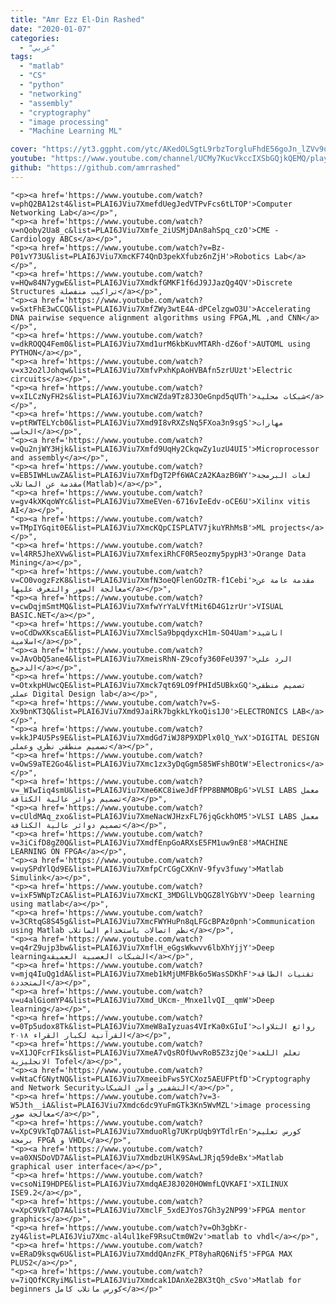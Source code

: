 ```yaml
---
title: "Amr Ezz El-Din Rashed"
date: "2020-01-07"
categories:
  - "عربي"
tags:
  - "matlab"
  - "CS"
  - "python"
  - "networking"
  - "assembly"
  - "cryptography"
  - "image processing"
  - "Machine Learning ML"

cover: "https://yt3.ggpht.com/ytc/AKedOLSgtL9rbzTorgluFhdE56goJn_lZVv9uBM41VImLg=s88-c-k-c0x00ffffff-no-rj"
youtube: "https://www.youtube.com/channel/UCMy7KucVkccIXSbGQjkQEMQ/playlists"
github: "https://github.com/amrrashed"
---
```


    "<p><a href='https://www.youtube.com/watch?v=phQ2BA12st4&list=PLAI6JViu7XmefdUegJedVTPvFcs6tLTOP'>Computer Networking Lab</a></p>",
    "<p><a href='https://www.youtube.com/watch?v=nQoby2Ua8_c&list=PLAI6JViu7Xmfe_2iUSMjDAn8ahSpq_czO'>CME - Cardiology ABCs</a></p>",
    "<p><a href='https://www.youtube.com/watch?v=Bz-P01vY73U&list=PLAI6JViu7XmcKF74QnD3pekXfubz6nZjH'>Robotics Lab</a></p>",
    "<p><a href='https://www.youtube.com/watch?v=HQw84N7ygwE&list=PLAI6JViu7XmdkfGMKF1f6dJ9JJazQg4QV'>Discrete Structures تراكيب منفصلة</a></p>",
    "<p><a href='https://www.youtube.com/watch?v=SxtFhE3wCCQ&list=PLAI6JViu7XmfZWy3wtE4A-dPCelzgwO3U'>Accelerating DNA pairwise sequence alignment algorithms using FPGA,ML ,and CNN</a></p>",
    "<p><a href='https://www.youtube.com/watch?v=dkROQQ4Fem0&list=PLAI6JViu7Xmd1urM6kbKuvMTARh-dZ6of'>AUTOML using PYTHON</a></p>",
    "<p><a href='https://www.youtube.com/watch?v=x32o2lJohqw&list=PLAI6JViu7XmfvPxhKpAoHVBAfn5zrUUzt'>Electric circuits</a></p>",
    "<p><a href='https://www.youtube.com/watch?v=xILCzNyFH2s&list=PLAI6JViu7XmcWZda9Tz8J3OeGnpd5qUTh'>شبكات محلية</a></p>",
    "<p><a href='https://www.youtube.com/watch?v=ptRWTELYcb0&list=PLAI6JViu7Xmd9I8vRXZsNq5FXoa3n9sgS'>مهارات الحاسب</a></p>",
    "<p><a href='https://www.youtube.com/watch?v=Qu2njWY3Hjk&list=PLAI6JViu7Xmfd9UqHy2CkqwZy1uzU4UI5'>Microprocessor and assembly</a></p>",
    "<p><a href='https://www.youtube.com/watch?v=EB5IWHLuwZA&list=PLAI6JViu7XmfDgT2Pf6WACzA2KAazB6WY'>لغات البرمجة مقدمة عن الماتلاب(Matlab)</a></p>",
    "<p><a href='https://www.youtube.com/watch?v=gv4kXKqoWYc&list=PLAI6JViu7XmeEVen-6716vIeEdv-oCE6U'>Xilinx vitis AI</a></p>",
    "<p><a href='https://www.youtube.com/watch?v=TMpIYGqit0E&list=PLAI6JViu7XmcKQpCISPLATV7jkuYRhMsB'>ML projects</a></p>",
    "<p><a href='https://www.youtube.com/watch?v=l4RR5JheXVw&list=PLAI6JViu7XmfexiRhCF0R5eozmy5pypH3'>Orange Data Mining</a></p>",
    "<p><a href='https://www.youtube.com/watch?v=CO0vogzFzK8&list=PLAI6JViu7XmfN3oeQFlenGOzTR-f1Cebi'>مقدمة عامة عن معالجة الصور والتعرف عليها</a></p>",
    "<p><a href='https://www.youtube.com/watch?v=cwDqjmSmtMQ&list=PLAI6JViu7XmfwYrYaLVftMit6D4G1zrUr'>VISUAL BASIC.NET</a></p>",
    "<p><a href='https://www.youtube.com/watch?v=oCdDwXKscaE&list=PLAI6JViu7XmclSa9bpqdyxcH1m-SO4Uam'>اناشيد اسلامية</a></p>",
    "<p><a href='https://www.youtube.com/watch?v=JAvObQ5ane4&list=PLAI6JViu7XmeisRhN-Z9cofy360FeU397'>الرد علي الدحيح</a></p>",
    "<p><a href='https://www.youtube.com/watch?v=OtxkpHUwcQE&list=PLAI6JViu7Xmck7qt69LO9fPHId5UBkxGQ'>تصميم منطقي عملي Digital Design lab</a></p>",
    "<p><a href='https://www.youtube.com/watch?v=S-Xx9bnKT3Q&list=PLAI6JViu7Xmd9JaiRk7bgkkLYkoQis1J0'>ELECTRONICS LAB</a></p>",
    "<p><a href='https://www.youtube.com/watch?v=kkJP4U5Ps9E&list=PLAI6JViu7XmdGd7iWJ8P9XDPlx0lQ_YwX'>DIGITAL DESIGN تصميم منطقي نظري وعملي</a></p>",
    "<p><a href='https://www.youtube.com/watch?v=OwS9aTE2Go4&list=PLAI6JViu7Xmc1zx3yDqGgm585WFshBOtW'>Electronics</a></p>",
    "<p><a href='https://www.youtube.com/watch?v=_WIwIiq4smU&list=PLAI6JViu7Xme6KC8iweJdFfPP8BNMOBpG'>VLSI LABS معمل تصميم دوائر عالية الكثافة</a></p>",
    "<p><a href='https://www.youtube.com/watch?v=cUldMAq_zxo&list=PLAI6JViu7XmeNacWJHzxFL76jqGckhOM5'>VLSI LABS معمل تصميم دوائر عالية الكثافة</a></p>",
    "<p><a href='https://www.youtube.com/watch?v=3iCifD8gZ0Q&list=PLAI6JViu7XmdfEnpGoARXsE5FM1uw9nE8'>MACHINE LEARNING ON FPGA</a></p>",
    "<p><a href='https://www.youtube.com/watch?v=uySPdYlQd9E&list=PLAI6JViu7XmfpCrCGgCXKnV-9fyv3fuwy'>Matlab Simulink</a></p>",
    "<p><a href='https://www.youtube.com/watch?v=ixF5WNpTzCA&list=PLAI6JViu7XmcKI_3MDGlLVbQGZ8lYGbYV'>Deep learning using matlab</a></p>",
    "<p><a href='https://www.youtube.com/watch?v=3CRtqG8S45g&list=PLAI6JViu7XmcFWYHuPn8qLFGcBPAz0pnh'>Communication using Matlab نظم اتصالات باستخدام الماتلاب</a></p>",
    "<p><a href='https://www.youtube.com/watch?v=q4rZ9ujp3bw&list=PLAI6JViu7XmflH_eGgsWkwvv6lbXhYjjY'>Deep learningالشبكات العصبية العميقة</a></p>",
    "<p><a href='https://www.youtube.com/watch?v=mjq4IuQg1dA&list=PLAI6JViu7Xmeb1kMjUMFBk6o5WasSDKhF'>تقنيات الطاقة المتجددة</a></p>",
    "<p><a href='https://www.youtube.com/watch?v=u4alGiomYP4&list=PLAI6JViu7Xmd_UKcm-_Mnxe1lvQI__qmW'>Deep learning</a></p>",
    "<p><a href='https://www.youtube.com/watch?v=0Tp5udox8Tk&list=PLAI6JViu7XmeW8aIyzuas4VIrKa0xGIuI'>روائع التلاوات القرآنية لكبار القراء ٢٠١٨</a></p>",
    "<p><a href='https://www.youtube.com/watch?v=X1JQFcrFIks&list=PLAI6JViu7XmeA7vQsROfUwvRoB5Z3zjQe'>تعلم اللغة الانجليزية Tofel</a></p>",
    "<p><a href='https://www.youtube.com/watch?v=NtaCfGNytNQ&list=PLAI6JViu7XmeeibFws5YCXoz5AEUFPtfD'>Cryptography and Network Securityالتشفير وآمن الشبكات</a></p>",
    "<p><a href='https://www.youtube.com/watch?v=3-W5Jth__iA&list=PLAI6JViu7Xmdc6dc9YuFmGTk3Kn5WvMZL'>image processing معالجة صور</a></p>",
    "<p><a href='https://www.youtube.com/watch?v=XpC9VkTqD7A&list=PLAI6JViu7XmduoRlg7UKrpUqb9YTdlrEn'>كورس تعليم برمجة FPGA و VHDL</a></p>",
    "<p><a href='https://www.youtube.com/watch?v=a0XNSDoVD7A&list=PLAI6JViu7XmdbzUHlK9SAwLJRjq59deBx'>Matlab graphical user interface</a></p>",
    "<p><a href='https://www.youtube.com/watch?v=csoNiI9HDPE&list=PLAI6JViu7XmdqAEJ8J020HOWmfLQVKAFI'>XILINUX ISE9.2</a></p>",
    "<p><a href='https://www.youtube.com/watch?v=XpC9VkTqD7A&list=PLAI6JViu7XmclF_5xdEJYos7Gh3y2NP99'>FPGA mentor graphics</a></p>",
    "<p><a href='https://www.youtube.com/watch?v=Oh3gbKr-zy4&list=PLAI6JViu7Xmc-al4ul1keF9RsuCtm0W2v'>matlab to vhdl</a></p>",
    "<p><a href='https://www.youtube.com/watch?v=ERaD9ksqw6U&list=PLAI6JViu7XmddQAnzFK_PT8yhaRQ6Nif5'>FPGA MAX PLUS2</a></p>",
    "<p><a href='https://www.youtube.com/watch?v=7iQOfKCRyiM&list=PLAI6JViu7Xmdcak1DAnXe2BX3tQh_cSvo'>Matlab for beginners كورس ماتلاب كامل</a></p>"